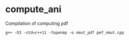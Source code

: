 # compute_ani

Compilation of computing pdf
```
g++ -O3 -std=c++11 -fopenmp -o nmut_pdf pmf_nmut.cpp 
```